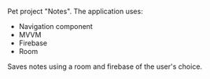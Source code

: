 Pet project "Notes". The application uses:

- Navigation component
- MVVM
- Firebase
- Room

Saves notes using a room and firebase of the user's choice.
